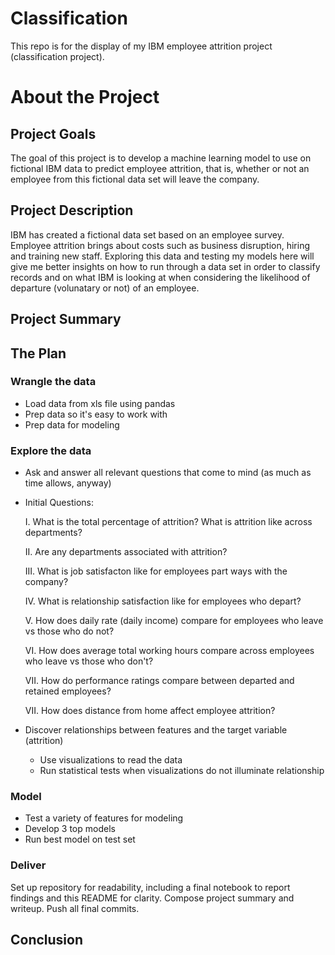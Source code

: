 # Classification
This repo is for the display of my IBM employee attrition project (classification project). 

# About the Project

## Project Goals
The goal of this project is to develop a machine learning model to use on fictional IBM data to predict employee attrition, that is, whether or not an employee from this fictional data set will leave the company.

## Project Description
IBM has created a fictional data set based on an employee survey. Employee attrition brings about costs such as business disruption, hiring and training new staff. Exploring this data and testing my models here will give me better insights on how to run through a data set in order to classify records and on what IBM is looking at when considering the likelihood of departure (volunatary or not) of an employee.

## Project Summary

## The Plan

### Wrangle the data
* Load data from xls file using pandas
* Prep data so it's easy to work with
* Prep data for modeling

### Explore the data
* Ask and answer all relevant questions that come to mind (as much as time allows, anyway)
* Initial Questions:

    I. What is the total percentage of attrition? What is attrition like across departments?

    II. Are any departments associated with attrition?

    III. What is job satisfacton like for employees part ways with the company?

    IV. What is relationship satisfaction like for employees who depart?

    V. How does daily rate (daily income) compare for employees who leave vs those who do not?

    VI. How does average total working hours compare across employees who leave vs those who don't?

    VII. How do performance ratings compare between departed and retained employees?

    VII. How does distance from home affect employee attrition?
    
* Discover relationships between features and the target variable (attrition)
    * Use visualizations to read the data
    * Run statistical tests when visualizations do not illuminate relationship

### Model
* Test a variety of features for modeling
* Develop 3 top models
* Run best model on test set 

### Deliver
Set up repository for readability, including a final notebook to report findings and this README for clarity. Compose project summary and writeup. Push all final commits.

## Conclusion

